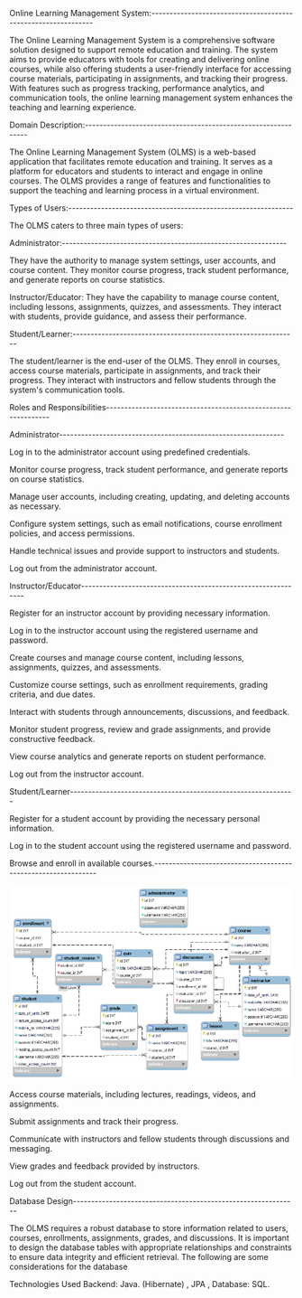 Online Learning Management System:--------------------------------------------------------------


The Online Learning Management System is a comprehensive software solution designed to support remote education and training. The system aims to provide educators with tools for creating and delivering online courses, while also offering students a user-friendly interface for accessing course materials, participating in assignments, and tracking their progress. With features such as progress tracking, performance analytics, and communication tools, the online learning management system enhances the teaching and learning experience.

Domain Description:--------------------------------------------------------------


The Online Learning Management System (OLMS) is a web-based application that facilitates remote education and training. It serves as a platform for educators and students to interact and engage in online courses. The OLMS provides a range of features and functionalities to support the teaching and learning process in a virtual environment.

Types of Users:--------------------------------------------------------------

The OLMS caters to three main types of users:



Administrator:--------------------------------------------------------------

They have the authority to manage system settings, user accounts, and course content. They monitor course progress, track student performance, and generate reports on course statistics.

Instructor/Educator:
They have the capability to manage course content, including lessons, assignments, quizzes, and assessments. They interact with students, provide guidance, and assess their performance.

Student/Learner:--------------------------------------------------------------

The student/learner is the end-user of the OLMS. They enroll in courses, access course materials, participate in assignments, and track their progress. They interact with instructors and fellow students through the system's communication tools.

Roles and Responsibilities--------------------------------------------------------------

Administrator--------------------------------------------------------------

Log in to the administrator account using predefined credentials.

Monitor course progress, track student performance, and generate reports on course statistics.

Manage user accounts, including creating, updating, and deleting accounts as necessary.

Configure system settings, such as email notifications, course enrollment policies, and access permissions.

Handle technical issues and provide support to instructors and students.

Log out from the administrator account.

Instructor/Educator--------------------------------------------------------------


Register for an instructor account by providing necessary information.

Log in to the instructor account using the registered username and password.

Create courses and manage course content, including lessons, assignments, quizzes, and assessments.

Customize course settings, such as enrollment requirements, grading criteria, and due dates.

Interact with students through announcements, discussions, and feedback.

Monitor student progress, review and grade assignments, and provide constructive feedback.

View course analytics and generate reports on student performance.

Log out from the instructor account.

Student/Learner--------------------------------------------------------------


Register for a student account by providing the necessary personal information.

Log in to the student account using the registered username and password.

Browse and enroll in available courses.--------------------------------------------------------------


![Screenshot](https://github.com/Satya2008/agile-wheel-3721/raw/main/image/OLMSYSTEM.png)



Access course materials, including lectures, readings, videos, and assignments.

Submit assignments and track their progress.

Communicate with instructors and fellow students through discussions and messaging.

View grades and feedback provided by instructors.

Log out from the student account.

Database Design--------------------------------------------------------------

The OLMS requires a robust database to store information related to users, courses, enrollments, assignments, grades, and discussions. It is important to design the database tables with appropriate relationships and constraints to ensure data integrity and efficient retrieval. The following are some considerations for the database


Technologies Used Backend: Java. (Hibernate) , JPA , Database: SQL.
